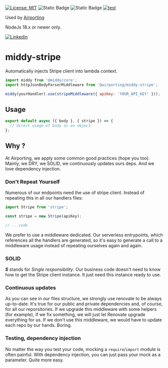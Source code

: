 [![License: MIT](https://img.shields.io/badge/License-MIT-yellow.svg)](https://opensource.org/licenses/MIT)
![Static Badge](https://img.shields.io/badge/coverage-100-brightgreen)
![Static Badge](https://img.shields.io/badge/release-1.0.2-blue)
[![test](https://github.com/airporting/middy-stripe/actions/workflows/test.yml/badge.svg)](https://github.com/airporting/middy-stripe/actions/workflows/test.yml)

Used by [Airporting](https://www.airporting.com)

NodeJs 18.x or newer only.

[![Linkedin](https://img.shields.io/badge/LinkedIn-0077B5?style=for-the-badge&logo=linkedin&logoColor=white)](https://www.linkedin.com/company/airporting)

# middy-stripe

Automatically injects Stripe client into lambda context.

```javascript
import middy from '@middy/core';
import httpJsonBodyParserMiddleware from '@airporting/middy-stripe';

middy(yourHandler).use(stripeMiddleware({ apiKey: 'YOUR_API_KEY' }));
```

## Usage

```javascript
export default async ({ body }, { stripe }) => {
  // direct usage of body as an object
};
```

## Why ?

At Airporting, we apply some common good practices (hope you too). Mainly, we DRY, we SOLID, we continuously updates ours deps. And we love dependency injection.

### Don't Repeat Yourself

Numerous of our endpoints need the use of stripe client. Instead of repeating this in all our handlers files:

```javascript
import Stripe from 'stripe';

const stripe = new Stripe(apiKey);

// ...code
```

We prefer to use a middleware dedicated. Our serverless entrypoints, which references all the handlers are generated, so it's easy to generate a call to a middleware usage instead of repeating ourselves again and again.

### SOLID

**_S_** stands for _Single responsibility_. Our business code doesn't need to know how to get the Stripe client instance. It just need this instance ready to use.

### Continuous updates

As you can see in our files structure, we strongly use renovate to be always up-to-date. It's true for our public and private dependencies and, of course, for all our reporsitories. If we upgrade this middleware with some helpers (for example), if we fix something, we will just let Renovate upgrade everything for us. If we don't use this middleware, we would have to update each repo by our hands. Boring.

### Testing, dependency injection

No matter the way you test your code, mocking a `require`/`import` module is often painful. With dependency injection, you can just pass your mock as a parameter. Quite more easy.
